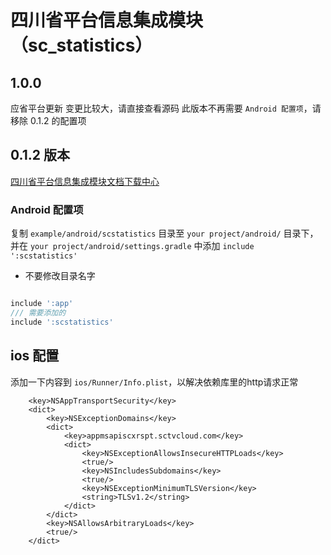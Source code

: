# 四川省平台信息集成模块（sc_statistics）

## 1.0.0

应省平台更新 变更比较大，请直接查看源码
此版本不再需要  `Android 配置项`，请移除 0.1.2 的配置项

## 0.1.2 版本

[四川省平台信息集成模块文档下载中心](http://training.sctvcloud.com)

### Android 配置项

复制 `example/android/scstatistics` 目录至 `your project/android/` 目录下，并在 `your project/android/settings.gradle` 中添加 `include ':scstatistics'`

* 不要修改目录名字

```groovy

include ':app'
/// 需要添加的
include ':scstatistics'

```

## ios 配置
添加一下内容到 `ios/Runner/Info.plist`，以解决依赖库里的http请求正常

```plist
	<key>NSAppTransportSecurity</key>
	<dict>
		<key>NSExceptionDomains</key>
		<dict>
			<key>appmsapiscxrspt.sctvcloud.com</key>
			<dict>
				<key>NSExceptionAllowsInsecureHTTPLoads</key>
				<true/>
				<key>NSIncludesSubdomains</key>
				<true/>
				<key>NSExceptionMinimumTLSVersion</key>
				<string>TLSv1.2</string>
			</dict>
		</dict>
		<key>NSAllowsArbitraryLoads</key>
		<true/>
	</dict>
```
